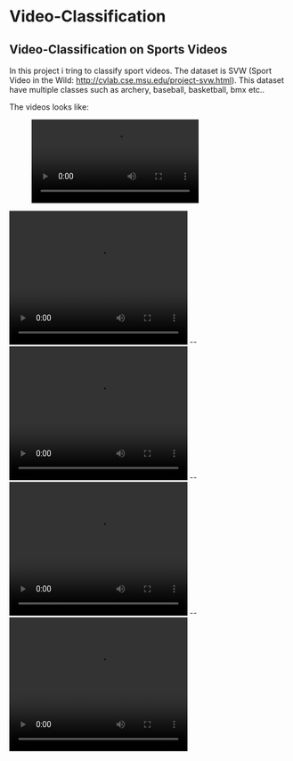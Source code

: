 # Video-Classification
## Video-Classification on Sports Videos

In this project i tring to classify sport videos. The dataset is SVW (Sport Video in the Wild: http://cvlab.cse.msu.edu/project-svw.html).
This dataset have multiple classes such as archery, baseball, basketball, bmx etc..

The videos looks like:

<figure class="video_container">
  <video controls="true" allowfullscreen="true">
    <source src="Videos\archery.mp4" type="video/mp4">
  </video>
</figure>

<video width="320" height="240" controls>
  <source src="Videos\archery.mp4" type="video/mp4">
</video>
--
<video width="320" height="240" controls>
  <source src="Videos\baseball.mp4" type="video/mp4">
</video>
--
<video width="320" height="240" controls>
  <source src="Videos\basketball.mp4" type="video/mp4">
</video>
--
<video width="320" height="240" controls>
  <source src="Videos\bmx.mp4" type="video/mp4">
</video>
